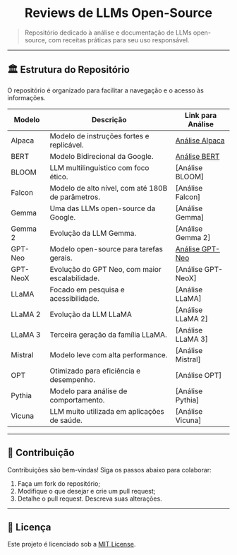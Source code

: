 <h1 align="center">Reviews de LLMs Open-Source</h1>

> Repositório dedicado à análise e documentação de LLMs open-source, com receitas práticas para seu uso responsável.

---
## 🏛️ Estrutura do Repositório

O repositório é organizado para facilitar a navegação e o acesso às informações.

| Modelo                     | Descrição                                        | Link para Análise                                                        |
|----------------------------|--------------------------------------------------|--------------------------------------------------------------------------|
| Alpaca                     | Modelo de instruções fortes e replicável.        | [Análise Alpaca](./modelos/Alpaca.md)                                    |
| BERT                       | Modelo Bidirecional da Google.                   | [Análise BERT](./modelos/BERT.md)                                        |
| BLOOM                      | LLM multilinguístico com foco ético.             | [Análise BLOOM]                                                          |
| Falcon                     | Modelo de alto nível, com até 180B de parâmetros.| [Análise Falcon]                                                         |
| Gemma                      | Uma das LLMs open-source da Google.              | [Análise Gemma]                                                          |
| Gemma 2                    | Evolução da LLM Gemma.                           | [Análise Gemma 2]                                                        |
| GPT-Neo                    | Modelo open-source para tarefas gerais.          | [Análise GPT-Neo](./modelos/GPTNeo.md)                                   |
| GPT-NeoX                   | Evolução do GPT Neo, com maior escalabilidade.   | [Análise GPT-NeoX]                                                       |
| LLaMA                      | Focado em pesquisa e acessibilidade.             | [Análise LLaMA]                                                          |
| LLaMA 2                    | Evolução da LLM LLaMA                            | [Análise LLaMA 2]                                                        |
| LLaMA 3                    | Terceira geração da família LLaMA.               | [Análise LLaMA 3]                                                        |               
| Mistral                    | Modelo leve com alta performance.                | [Análise Mistral]                                                        |
| OPT                        | Otimizado para eficiência e desempenho.          | [Análise OPT]                                                            |
| Pythia                     | Modelo para análise de comportamento.            | [Análise Pythia]                                                         |
| Vicuna                     | LLM muito utilizada em aplicações de saúde.      | [Análise Vicuna]                                                         |

---
## 🤝 Contribuição

Contribuições são bem-vindas! Siga os passos abaixo para colaborar:  

1. Faça um fork do repositório;  
2. Modifique o que desejar e crie um pull request;
3. Detalhe o pull request. Descreva suas alterações.

---
## 📜 Licença

Este projeto é licenciado sob a [MIT License](LICENSE).
